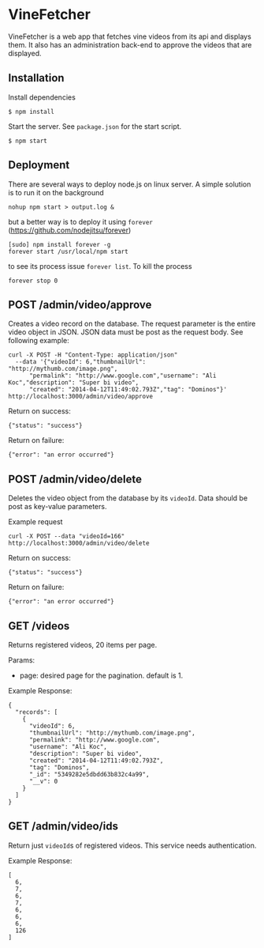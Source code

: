 VineFetcher
===========

VineFetcher is a web app that fetches vine videos from its api and displays them.
It also has an administration back-end to approve the videos that are displayed.


Installation
------------

Install dependencies

    $ npm install

Start the server. See `package.json` for the start script.

    $ npm start

Deployment
----------

There are several ways to deploy node.js on linux server. A simple solution is to run it on the background

    nohup npm start > output.log &

but a better way is to deploy it using `forever` (https://github.com/nodejitsu/forever)

    [sudo] npm install forever -g
    forever start /usr/local/npm start

to see its process issue `forever list`. To kill the process

    forever stop 0

POST /admin/video/approve
-------------------------

Creates a video record on the database. The request parameter is the entire video object in JSON.
JSON data must be post as the request body. See following example:

    curl -X POST -H "Content-Type: application/json" 
      --data '{"videoId": 6,"thumbnailUrl": "http://mythumb.com/image.png",
          "permalink": "http://www.google.com","username": "Ali Koc","description": "Super bi video",
          "created": "2014-04-12T11:49:02.793Z","tag": "Dominos"}' http://localhost:3000/admin/video/approve

Return on success:

    {"status": "success"}

Return on failure:

    {"error": "an error occurred"}

POST /admin/video/delete
------------------------

Deletes the video object from the database by its `videoId`.
Data should be post as key-value parameters.

Example request

    curl -X POST --data "videoId=166" http://localhost:3000/admin/video/delete

Return on success:

    {"status": "success"}

Return on failure:

    {"error": "an error occurred"}

GET /videos
-------

Returns registered videos, 20 items per page.

Params:

  * page: desired page for the pagination. default is 1.

Example Response: 

    {
      "records": [
        {
          "videoId": 6,
          "thumbnailUrl": "http://mythumb.com/image.png",
          "permalink": "http://www.google.com",
          "username": "Ali Koc",
          "description": "Super bi video",
          "created": "2014-04-12T11:49:02.793Z",
          "tag": "Dominos",
          "_id": "5349282e5dbdd63b832c4a99",
          "__v": 0
        }
      ]
    }

GET /admin/video/ids
--------------------

Return just `videoId`s of registered videos. This service needs authentication.

Example Response:

    [
      6,
      7,
      6,
      7,
      6,
      6,
      6,
      126
    ]
